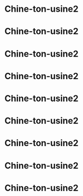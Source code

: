 # Chine-ton-usine2
# Chine-ton-usine2
# Chine-ton-usine2
# Chine-ton-usine2
# Chine-ton-usine2
# Chine-ton-usine2
# Chine-ton-usine2
# Chine-ton-usine2
# Chine-ton-usine2
